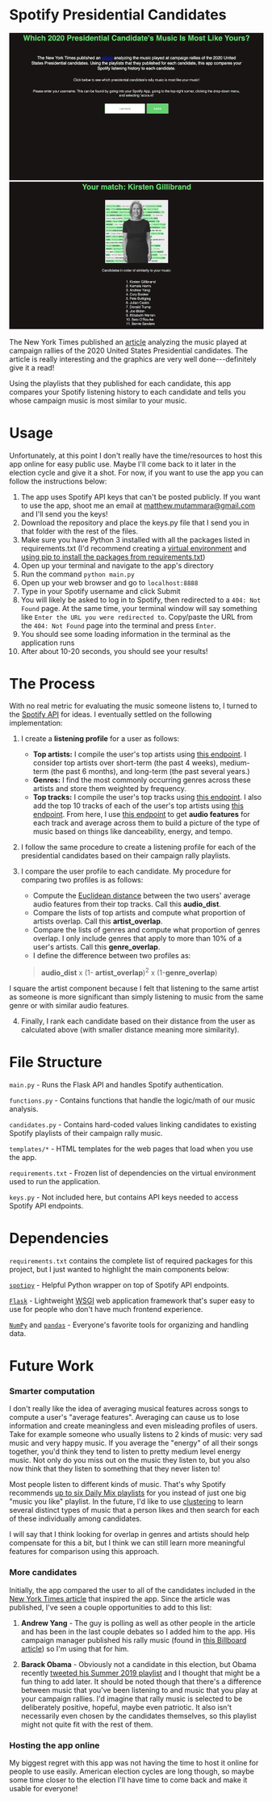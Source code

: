 # Spotify Presidential Candidates

![](images/input.png) ![](images/result.png) 

The New York Times published an [article](https://www.nytimes.com/interactive/2019/08/19/us/politics/presidential-campaign-songs-playlists.html?smtyp=cur&smid=tw-nytimes) analyzing the music played at campaign rallies of the 2020 United States Presidential candidates. The article is really interesting and the graphics are very well done---definitely give it a read!

Using the playlists that they published for each candidate, this app compares your Spotify listening history to each candidate and tells you whose campaign music is most similar to your music.

# Usage

Unfortunately, at this point I don't really have the time/resources to host this app online for easy public use. Maybe I'll come back to it later in the election cycle and give it a shot. For now, if you want to use the app you can follow the instructions below:
1. The app uses Spotify API keys that can't be posted publicly. If you want to use the app, shoot me an email at matthew.mutammara@gmail.com and I'll send you the keys!
2. Download the repository and place the keys.py file that I send you in that folder with the rest of the files.
3. Make sure you have Python 3 installed with all the packages listed in requirements.txt (I'd recommend creating a [virtual environment](https://uoa-eresearch.github.io/eresearch-cookbook/recipe/2014/11/26/python-virtual-env/) and [using pip to install the packages from requirements.txt](https://stackoverflow.com/questions/7225900/how-to-install-packages-using-pip-according-to-the-requirements-txt-file-from-a))
4. Open up your terminal and navigate to the app's directory
5. Run the command `python main.py`
6. Open up your web browser and go to `localhost:8888`
7. Type in your Spotify username and click Submit
8. You will likely be asked to log in to Spotify, then redirected to a `404: Not Found` page. At the same time, your terminal window will say something like `Enter the URL you were redirected to`. Copy/paste the URL from the `404: Not Found` page into the terminal and press `Enter`. 
9. You should see some loading information in the terminal as the application runs
10. After about 10-20 seconds, you should see your results!

# The Process

With no real metric for evaluating the music someone listens to, I turned to the [Spotify API](https://developer.spotify.com/documentation/web-api/) for ideas. I eventually settled on the following implementation:

1. I create a **listening profile** for a user as follows:
	- **Top artists:** I compile the user's top artists using [this endpoint](https://developer.spotify.com/documentation/web-api/reference/personalization/get-users-top-artists-and-tracks/). I consider top artists over short-term (the past 4 weeks), medium-term (the past 6 months), and long-term (the past several years.)
	- **Genres:** I find the most commonly occurring genres across these artists and store them weighted by frequency.
	- **Top tracks:** I compile the user's top tracks using [this endpoint](https://developer.spotify.com/documentation/web-api/reference/personalization/get-users-top-artists-and-tracks/). I also add the top 10 tracks of each of the user's top artists using [this endpoint](https://developer.spotify.com/documentation/web-api/reference/artists/get-artists-top-tracks/). From here, I use [this endpoint](https://developer.spotify.com/documentation/web-api/reference/tracks/get-several-audio-features/) to get **audio features** for each track and average across them to build a picture of the type of music based on things like danceability, energy, and tempo.

 2. I follow the same procedure to create a listening profile for each of the presidential candidates based on their campaign rally playlists.

 3. I compare the user profile to each candidate. My procedure for comparing two profiles is as follows:
	 - Compute the [Euclidean distance](https://en.wikipedia.org/wiki/Euclidean_distance) between the two users' average audio features from their top tracks. Call this **audio_dist**.
	 - Compare the lists of top artists and compute what proportion of artists overlap. Call this **artist_overlap**.
	 - Compare the lists of genres and compute what proportion of genres overlap. I only include genres that apply to more than 10% of a user's artists. Call this **genre_overlap**.
	 - I define the difference between two profiles as:
	 >**audio_dist** x (1- **artist_overlap**)<sup>2</sup> x (1-**genre_overlap**)

I square the artist component because I felt that listening to the same artist as someone is more significant than simply listening to music from the same genre or with similar audio features.

4. Finally, I rank each candidate based on their distance from the user as calculated above (with smaller distance meaning more similarity).

# File Structure
`main.py` - Runs the Flask API and handles Spotify authentication.

`functions.py` - Contains functions that handle the logic/math of our music analysis.

`candidates.py` - Contains hard-coded values linking candidates to existing Spotify playlists of their campaign rally music.

`templates/*` - HTML templates for the web pages that load when you use the app.

`requirements.txt` - Frozen list of dependencies on the virtual environment used to run the application.

`keys.py` - Not included here, but contains API keys needed to access Spotify API endpoints.

# Dependencies

`requirements.txt` contains the complete list of required packages for this project, but I just wanted to highlight the main components below:

[`spotipy`](https://spotipy.readthedocs.io/en/latest/) - Helpful Python wrapper on top of Spotify API endpoints.

[`Flask`](https://palletsprojects.com/p/flask/) - Lightweight [WSGI](https://wsgi.readthedocs.io/) web application framework that's super easy to use for people who don't have much frontend experience.

[`NumPy`](https://numpy.org) and [`pandas`](https://pandas.pydata.org) - Everyone's favorite tools for organizing and handling data.

# Future Work

### Smarter computation
I don't really like the idea of averaging musical features across songs to compute a user's "average features". Averaging can cause us to lose information and create meaningless and even misleading profiles of users. Take for example someone who usually listens to 2 kinds of music: very sad music and very happy music. If you average the "energy" of all their songs together, you'd think they tend to listen to pretty medium level energy music. Not only do you miss out on the music they listen to, but you also now think that they listen to something that they never listen to! 

Most people listen to different kinds of music. That's why Spotify recommends [up to six Daily Mix playlists](https://newsroom.spotify.com/2018-05-18/how-your-daily-mix-just-gets-you/) for you instead of just one big "music you like" playlist. In the future, I'd like to use [clustering](https://en.wikipedia.org/wiki/Cluster_analysis) to learn several distinct types of music that a person likes and then search for each of these individually among candidates.

I will say that I think looking for overlap in genres and artists should help compensate for this a bit, but I think we can still learn more meaningful features for comparison using this approach.

### More candidates
Initially, the app compared the user to all of the candidates included in the [New York Times article](https://www.nytimes.com/interactive/2019/08/19/us/politics/presidential-campaign-songs-playlists.html?smtyp=cur&smid=tw-nytimes) that inspired the app. Since the article was published, I've seen a couple opportunities to add to this list:
1. **Andrew Yang** - The guy is polling as well as other people in the article and has been in the last couple debates so I added him to the app. His campaign manager published his rally music (found in [this Billboard article](https://www.billboard.com/articles/columns/rock/8502572/2020-presidential-candidates-rally-songs)) so I'm using that for him.

2. **Barack Obama** - Obviously not a candidate in this election, but Obama recently [tweeted his Summer 2019 playlist](https://time.com/5660856/barack-michelle-obama-summer-2019-playlist/) and I thought that might be a fun thing to add later. It should be noted though that there's a difference between music that you've been listening to and music that you play at your campaign rallies. I'd imagine that rally music is selected to be deliberately positive, hopeful, maybe even patriotic. It also isn't necessarily even chosen by the candidates themselves, so this playlist might not quite fit with the rest of them.

### Hosting the app online
My biggest regret with this app was not having the time to host it online for people to use easily. American election cycles are long though, so maybe some time closer to the election I'll have time to come back and make it usable for everyone!
